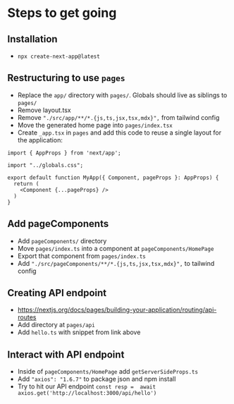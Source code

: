# Steps to get going

## Installation

- `npx create-next-app@latest`

## Restructuring to use `pages`

- Replace the `app/` directory with `pages/`. Globals should live as siblings to `pages/`
- Remove layout.tsx
- Remove `"./src/app/**/*.{js,ts,jsx,tsx,mdx}",` from tailwind config
- Move the generated home page into `pages/index.tsx`
- Create `_app.tsx` in `pages` and add this code to reuse a single layout for the application:

```
import { AppProps } from 'next/app';

import "../globals.css";

export default function MyApp({ Component, pageProps }: AppProps) {
  return (
    <Component {...pageProps} />
  )
}
```

## Add pageComponents

- Add `pageComponents/` directory
- Move `pages/index.ts` into a component at `pageComponents/HomePage`
- Export that component from `pages/index.ts`
- Add `"./src/pageComponents/**/*.{js,ts,jsx,tsx,mdx}",` to tailwind config


## Creating API endpoint

- https://nextjs.org/docs/pages/building-your-application/routing/api-routes
- Add directory at `pages/api`
- Add `hello.ts` with snippet from link above

## Interact with API endpoint

- Inside of `pageComponents/HomePage` add `getServerSideProps.ts`
- Add `"axios": "1.6.7"` to package json and npm install
- Try to hit our API endpoint `const resp =  await axios.get('http://localhost:3000/api/hello')`